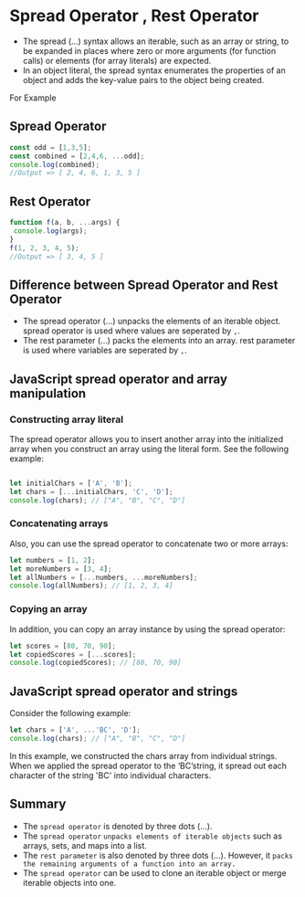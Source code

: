 # Spread Operator , Rest Operator

- The spread (...) syntax allows an iterable, such as an array or string, to be expanded in places where zero or more arguments (for function calls) or elements (for array literals) are expected.
- In an object literal, the spread syntax enumerates the properties of an object and adds the key-value pairs to the object being created.

For Example

## Spread Operator

```js
const odd = [1,3,5];
const combined = [2,4,6, ...odd];
console.log(combined); 
//Output => [ 2, 4, 6, 1, 3, 5 ]
```

## Rest Operator

```js
function f(a, b, ...args) {
 console.log(args);
}
f(1, 2, 3, 4, 5);
//Output => [ 3, 4, 5 ]
```

## Difference between Spread Operator and Rest Operator

- The spread operator (...) unpacks the elements of an iterable object. spread operator is used where values are seperated by `,`.
- The rest parameter (...) packs the elements into an array. rest parameter is used where variables are seperated by `,`.

## JavaScript spread operator and array manipulation

### Constructing array literal

The spread operator allows you to insert another array into the initialized array when you construct an array using the literal form. See the following example:

```js

let initialChars = ['A', 'B'];
let chars = [...initialChars, 'C', 'D'];
console.log(chars); // ["A", "B", "C", "D"]
```

### Concatenating arrays

Also, you can use the spread operator to concatenate two or more arrays:

```js
let numbers = [1, 2];
let moreNumbers = [3, 4];
let allNumbers = [...numbers, ...moreNumbers];
console.log(allNumbers); // [1, 2, 3, 4]
```

### Copying an array

In addition, you can copy an array instance by using the spread operator:

```js
let scores = [80, 70, 90];
let copiedScores = [...scores];
console.log(copiedScores); // [80, 70, 90]
```

## JavaScript spread operator and strings

Consider the following example:

```js
let chars = ['A', ...'BC', 'D'];
console.log(chars); // ["A", "B", "C", "D"]
```

In this example, we constructed the chars array from individual strings. When we applied the spread operator to the ‘BC’string, it spread out each character of the string 'BC' into individual characters.

## Summary

- The `spread operator` is denoted by three dots (...).
- The `spread operator` `unpacks elements of iterable objects` such as arrays, sets, and maps into a list.
- The `rest parameter` is also denoted by three dots (...). However, it `packs the remaining arguments of a function into an array.`
- The `spread operator` can be used to clone an iterable object or merge iterable objects into one.
